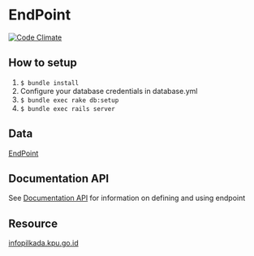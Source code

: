 # EndPoint
[![Code Climate](https://codeclimate.com/github/pemiluAPI/endpoint.png)](https://codeclimate.com/github/pemiluAPI/endpoint)

## How to setup
1. `$ bundle install`
2. Configure your database credentials in database.yml
2. `$ bundle exec rake db:setup`
3. `$ bundle exec rails server`

## Data
[EndPoint](https://github.com/pemiluAPI/pemilu-data/tree/master/endpoint)

## Documentation API
See [Documentation API](http://docs.endpoint.apiary.io/) for information on defining and using endpoint

## Resource
[infopilkada.kpu.go.id](http://infopilkada.kpu.go.id/)
